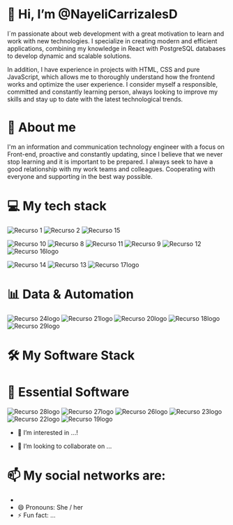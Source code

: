 # 👋 Hi, I’m @NayeliCarrizalesD
I´m passionate about web development with a great motivation to learn and work with new technologies. I specialize in creating modern and efficient applications, combining my knowledge in React with PostgreSQL databases to develop dynamic and scalable solutions.

In addition, I have experience in projects with HTML, CSS and pure JavaScript, which allows me to thoroughly understand how the frontend works and optimize the user experience. I consider myself a responsible, committed and constantly learning person, always looking to improve my skills and stay up to date with the latest technological trends.
# 🌱 About me
I'm an information and communication technology engineer with a focus on Front-end, proactive and constantly updating, since I believe that we never stop learning and it is important to be prepared. I always seek to have a good relationship with my work teams and colleagues. Cooperating with everyone and supporting in the best way possible.
# 💻 My tech stack
![Recurso 1](https://github.com/user-attachments/assets/76783c94-bb50-4fe8-a4fa-78ec59c90e9c)
![Recurso 2](https://github.com/user-attachments/assets/623d98d9-4b90-4b5f-b218-9c507afd1d2a)
![Recurso 15](https://github.com/user-attachments/assets/612d1cb8-f8ea-4db9-852d-d04da32b4a54)

![Recurso 10](https://github.com/user-attachments/assets/61b058a6-74a4-48a7-a730-9c7b73f4e586)
![Recurso 8](https://github.com/user-attachments/assets/a9a6f070-c374-4242-9144-e677dc3af790)
![Recurso 11](https://github.com/user-attachments/assets/5e4a721b-db25-4bdc-a881-9f770103ffbd)
![Recurso 9](https://github.com/user-attachments/assets/24123639-99bc-4b66-bccb-e6f631097366)
![Recurso 12](https://github.com/user-attachments/assets/36f0c644-b4f8-45cd-8206-930cabfe2256)
![Recurso 16logo](https://github.com/user-attachments/assets/13c13aaa-910f-4ec9-832f-2aadcee5c8c5)

![Recurso 14](https://github.com/user-attachments/assets/204ef509-b3b9-4cd9-9d9c-2cb4f2b147c9)
![Recurso 13](https://github.com/user-attachments/assets/1b901678-d7ab-46f7-9494-4d9c76454752)
![Recurso 17logo](https://github.com/user-attachments/assets/3bdfdcb5-a175-402c-b6b2-040c0b9e7737)
# 📊 Data & Automation

![Recurso 24logo](https://github.com/user-attachments/assets/ebfc2251-3f6b-402d-b792-b751e1c4362b)
![Recurso 21logo](https://github.com/user-attachments/assets/c065b8af-02a4-424b-b95d-89562399f602)
![Recurso 20logo](https://github.com/user-attachments/assets/3771bd0c-30bd-4690-a91d-824d8adced11)
![Recurso 18logo](https://github.com/user-attachments/assets/38dabb5a-6b22-404d-a168-0c7da99e4e47)
![Recurso 29logo](https://github.com/user-attachments/assets/67a911c2-3f87-4719-b7f2-5e2fe1588f6a)
# 🛠 My Software Stack

# 🚀 Essential Software
![Recurso 28logo](https://github.com/user-attachments/assets/93a5259f-e30b-431b-b8cb-6aa739999c17)
![Recurso 27logo](https://github.com/user-attachments/assets/079c4c98-4d31-43fe-b37b-7b7bdf1da033)
![Recurso 26logo](https://github.com/user-attachments/assets/54b0a1f1-4764-4a35-af70-ff44169eb28c)
![Recurso 23logo](https://github.com/user-attachments/assets/cb6eebc7-eb67-4920-8bd2-d94cd3947697)
![Recurso 22logo](https://github.com/user-attachments/assets/772f36df-cedf-42d7-81f1-e5d769787353)
![Recurso 19logo](https://github.com/user-attachments/assets/8c2a39ca-7b95-435b-af06-e0012cb2a37a)


- 👀 I’m interested in ...!


<!--- 🌱 I’m currently learning ...-->
- 💞️ I’m looking to collaborate on ...
# 📫 My social networks are:
-  
- 😄 Pronouns: She / her 
- ⚡ Fun fact: ...

<!-- picture>
  <source media="(prefers-color-scheme: dark)" srcset="https://user-images.githubusercontent.com/25423296/163456776-7f95b81a-f1ed-45f7-b7ab-8fa810d529fa.png">
  <source media="(prefers-color-scheme: light)" srcset="https://user-images.githubusercontent.com/25423296/163456779-a8556205-d0a5-45e2-ac17-42d089e3c3f8.png">
  <img alt="Shows an illustrated sun in light mode and a moon with stars in dark mode." src="https://user-images.githubusercontent.com/25423296/163456779-a8556205-d0a5-45e2-ac17-42d089e3c3f8.png">
</picture>

<!---
NayeliCarrizalesD/NayeliCarrizalesD is a ✨ special ✨ repository because its `README.md` (this file) appears on your GitHub profile.
You can click the Preview link to take a look at your changes.
--->
